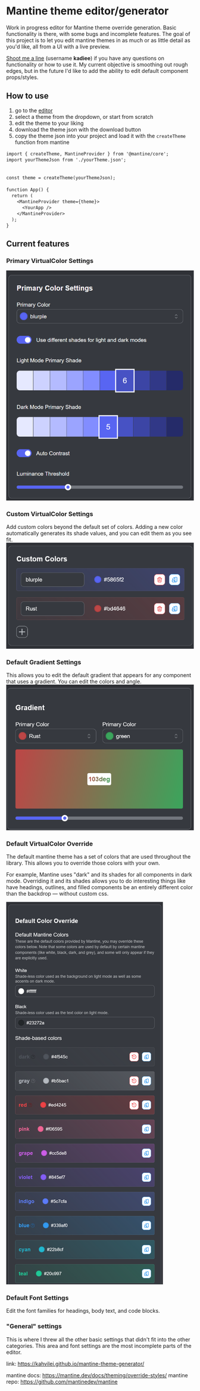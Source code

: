 # Mantine theme editor/generator 

Work in progress editor for Mantine theme override generation. Basic functionality is there, with some bugs and incomplete features. The goal of this project is to let you edit mantine themes in as much or as little detail as you'd like, all from a UI with a live preview.

[Shoot me a line](https://discordapp.com/users/kadiee) (username **kadiee**) if you have any questions on functionality or how to use it. My current objective is smoothing out rough edges, but in the future I'd like to add the ability to edit default component props/styles.

## How to use

1. go to the [editor](https://kahvilei.github.io/mantine-theme-generator/)
2. select a theme from the dropdown, or start from scratch
3. edit the theme to your liking
4. download the theme json with the download button
5. copy the theme json into your project and load it with the `createTheme` function from mantine

```tsx
import { createTheme, MantineProvider } from '@mantine/core';
import yourThemeJson from './yourTheme.json';


const theme = createTheme(yourThemeJson);

function App() {
  return (
    <MantineProvider theme={theme}>
      <YourApp />
    </MantineProvider>
  );
}
```

## Current features

### Primary VirtualColor Settings
![alt text](/readme-files/primary-color-settings.png)

### Custom VirtualColor Settings
Add custom colors beyond the default set of colors. Adding a new color automatically generates its shade values, and you can edit them as you see fit.
![alt text](/readme-files/custom-color-settings.png)

### Default Gradient Settings
This allows you to edit the default gradient that appears for any component that uses a gradient. You can edit the colors and angle.
![alt text](/readme-files/default-gradient-settings.png)

### Default VirtualColor Override
The default mantine theme has a set of colors that are used throughout the library. This allows you to override those colors with your own.

For example, Mantine uses "dark" and its shades for all components in dark mode. Overriding it and its shades allows you to do interesting things like have headings, outlines, and filled components be an entirely different color than the backdrop — without custom css.

![alt text](/readme-files/default-color-override.png)

### Default Font Settings
Edit the font families for headings, body text, and code blocks. 

### "General" settings
This is where I threw all the other basic settings that didn't fit into the other categories. This area and font settings are the most incomplete parts of the editor.

link: https://kahvilei.github.io/mantine-theme-generator/

mantine docs: https://mantine.dev/docs/theming/override-styles/
mantine repo: https://github.com/mantinedev/mantine

